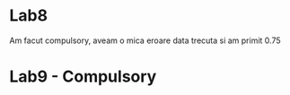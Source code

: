 # Lab8
Am facut compulsory, aveam o mica eroare data trecuta si am primit 0.75

# Lab9 - Compulsory

